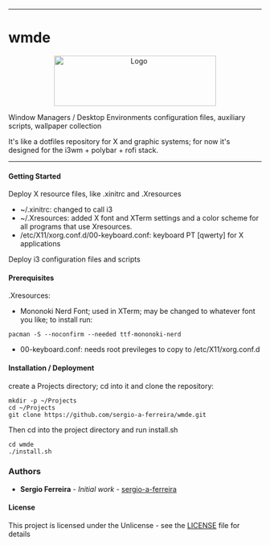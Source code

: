 * * *
# wmde #

<p align="center">
<img alt="Logo" src="assets/banner.jpg" style="width:80%; height:100px;">
</p>

Window Managers / Desktop Environments configuration files, auxiliary scripts, wallpaper collection

It's like a dotfiles repository for X and graphic systems; for now it's designed for the i3wm + polybar + rofi stack.

* * * 

#### Getting Started ####

Deploy X resource files, like .xinitrc and .Xresources

- ~/.xinitrc: changed to call i3
- ~/.Xresources: added X font and XTerm settings and a color scheme for all programs that use Xresources.
- /etc/X11/xorg.conf.d/00-keyboard.conf: keyboard PT [qwerty] for X applications

Deploy i3 configuration files and scripts



#### Prerequisites ####

.Xresources:

- Mononoki Nerd Font; used in XTerm; may be changed to whatever font you like; to install run:

``` pacman -S --noconfirm --needed ttf-mononoki-nerd  ``` 


- 00-keyboard.conf: needs root previleges to copy to /etc/X11/xorg.conf.d


#### Installation / Deployment ####

create a Projects directory; cd into it and clone the repository:

``` 
mkdir -p ~/Projects
cd ~/Projects
git clone https://github.com/sergio-a-ferreira/wmde.git
```

Then cd into the project directory and run install.sh

``` 
cd wmde
./install.sh
```


### Authors ####

* **Sergio Ferreira** - *Initial work* - [sergio-a-ferreira](https://github.com/sergio-a-ferreira/wmde.git)


#### License ####

This project is licensed under the Unlicense - see the [LICENSE](LICENSE) file for details
